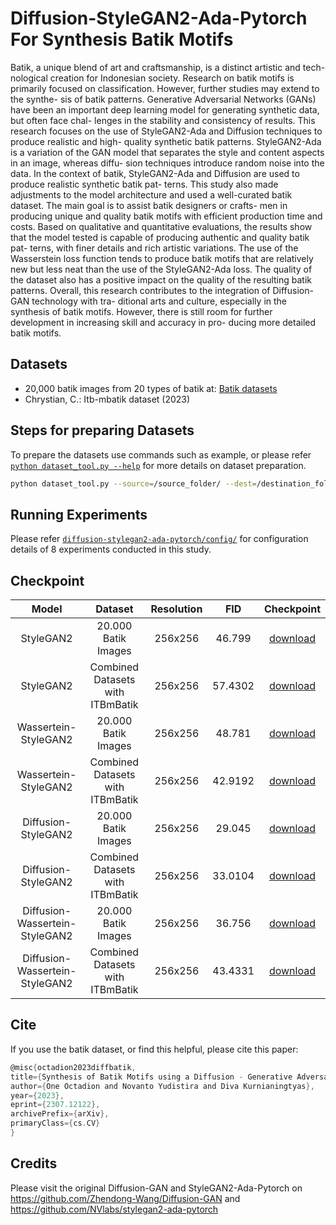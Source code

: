 # Diffusion-StyleGAN2-Ada-Pytorch For Synthesis Batik Motifs
Batik, a unique blend of art and craftsmanship, is a distinct artistic and tech-
nological creation for Indonesian society. Research on batik motifs is primarily
focused on classification. However, further studies may extend to the synthe-
sis of batik patterns. Generative Adversarial Networks (GANs) have been an
important deep learning model for generating synthetic data, but often face chal-
lenges in the stability and consistency of results. This research focuses on the
use of StyleGAN2-Ada and Diffusion techniques to produce realistic and high-
quality synthetic batik patterns. StyleGAN2-Ada is a variation of the GAN
model that separates the style and content aspects in an image, whereas diffu-
sion techniques introduce random noise into the data. In the context of batik,
StyleGAN2-Ada and Diffusion are used to produce realistic synthetic batik pat-
terns. This study also made adjustments to the model architecture and used a
well-curated batik dataset. The main goal is to assist batik designers or crafts-
men in producing unique and quality batik motifs with efficient production time
and costs. Based on qualitative and quantitative evaluations, the results show
that the model tested is capable of producing authentic and quality batik pat-
terns, with finer details and rich artistic variations. The use of the Wasserstein
loss function tends to produce batik motifs that are relatively new but less neat
than the use of the StyleGAN2-Ada loss. The quality of the dataset also has
a positive impact on the quality of the resulting batik patterns. Overall, this
research contributes to the integration of Diffusion-GAN technology with tra-
ditional arts and culture, especially in the synthesis of batik motifs. However,
there is still room for further development in increasing skill and accuracy in pro-
ducing more detailed batik motifs. 
## Datasets 
- 20,000 batik images from 20 types of batik at: [Batik datasets](https://drive.google.com/file/d/1IPae6gKJVBW2pPTGrFHS70pp1n9-XIjQ/view?usp=sharing)
- Chrystian, C.: Itb-mbatik dataset (2023)
## Steps for preparing Datasets
To prepare the datasets use commands such as example, or please refer [`python dataset_tool.py --help`](./docs/dataset-tool-help.txt) for more details on dataset preparation.
```.bash
python dataset_tool.py --source=/source_folder/ --dest=/destination_folder/ --width=256 --height=256
```
## Running Experiments
Please refer [`diffusion-stylegan2-ada-pytorch/config/`](./config/) for configuration details of 8 experiments conducted in this study.

## Checkpoint

|            Model            |   Dataset    | Resolution |  FID  |                                                        Checkpoint                                                         |
|:---------------------------:|:------------:|:----------:|:-----:|:-------------------------------------------------------------------------------------------------------------------------:|
|     StyleGAN2     |   20.000 Batik Images   |   256x256    | 46.799  |     [download](https://drive.google.com/file/d/1uj9qmG-Ouy7zZF27lAp6eK6bs1Y05fIk/view?usp=sharing)     |
|     StyleGAN2     |   Combined Datasets with ITBmBatik   |   256x256    | 57.4302  |     [download](https://drive.google.com/file/d/1hoPdFt6NHl0bjCimgMQ6Di4cJsSExZXu/view?usp=sharing)     |
|     Wassertein-StyleGAN2     |   20.000 Batik Images   |   256x256    | 48.781  |     [download](https://drive.google.com/file/d/14ZaHhN-bNFsfGIO7H3SlkDWrVRnyFMvb/view?usp=sharing)     |
|     Wassertein-StyleGAN2     |   Combined Datasets with ITBmBatik   |   256x256    | 42.9192  |     [download](https://drive.google.com/file/d/1i_WSJJC2UYc3TMjH6Z8ERryYOleXaT_q/view?usp=sharing)     |
|     Diffusion-StyleGAN2     |   20.000 Batik Images   |   256x256    | 29.045  |     [download](https://drive.google.com/file/d/1KlrVByH6vIsS7h0J_-5fOf6aYmcLiXfz/view?usp=sharing)     |
|     Diffusion-StyleGAN2     |    Combined Datasets with ITBmBatik    |    256x256    | 33.0104  |    [download](https://drive.google.com/file/d/1gUOOsSRNBNpKAlmcxHiPnFgBG_A6IzHi/view?usp=sharing)     |
|     Diffusion-Wassertein-StyleGAN2     |   20.000 Batik Images    |   256x256    | 36.756 |      [download](https://drive.google.com/file/d/1nas6iLVHkB1q2mmoxW4sabWLMiwxUGG4/view?usp=sharing)      |
|     Diffusion-Wassertein-StyleGAN2     | Combined Datasets with ITBmBatik |  256x256   | 43.4331  |  [download](https://drive.google.com/file/d/1pEChBU3nTdrEDFhC1afi2Mm4B0AXValx/view?usp=sharing)   |
## Cite
If you use the batik dataset, or find this helpful, please cite this paper:
```go
@misc{octadion2023diffbatik,
title={Synthesis of Batik Motifs using a Diffusion - Generative Adversarial Network},
author={One Octadion and Novanto Yudistira and Diva Kurnianingtyas},  
year={2023},  
eprint={2307.12122},  
archivePrefix={arXiv},  
primaryClass={cs.CV} 
}  
```
## Credits
Please visit the original Diffusion-GAN and StyleGAN2-Ada-Pytorch on https://github.com/Zhendong-Wang/Diffusion-GAN and https://github.com/NVlabs/stylegan2-ada-pytorch
